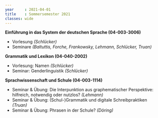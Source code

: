 ```yaml
---
year     : 2021-04-01
title    : Sommersemester 2021
classes: wide
---
```


**Einführung in das System der deutschen Sprache (04-003-3006)** <br>
- Vorlesung *(Schlücker)* <br>
- Seminare *(Baltuttis, Forche, Frankowsky, Lehmann, Schlücker, Truan)*


**Grammatik und Lexikon (04-040-2002)**  
- Vorlesung: Namen *(Schlücker)* 
- Seminar: Genderlinguistik *(Schlücker)* 


**Sprachwissenschaft und Schule (04-003-1114)** <br>
- Seminar & Übung: Die Interpunktion aus graphematischer Perspektive: hilfreich, notwendig oder nutzlos? *(Lehmann)* <br>
- Seminar & Übung: (Schul-)Grammatik und digitale Schreibpraktiken *(Truan)*
- Seminar & Übung: Phrasen in der Schule? *(Döring)*


 